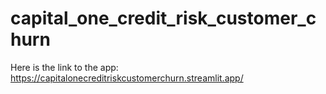 # capital_one_credit_risk_customer_churn


Here is the link to the app: https://capitalonecreditriskcustomerchurn.streamlit.app/
